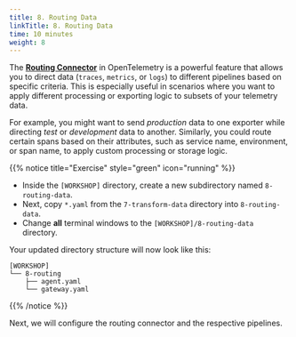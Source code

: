 ```yaml
---
title: 8. Routing Data
linkTitle: 8. Routing Data
time: 10 minutes
weight: 8
---
```


The [**Routing Connector**](https://github.com/open-telemetry/opentelemetry-collector-contrib/tree/main/connector/routingconnector) in OpenTelemetry is a powerful feature that allows you to direct data (`traces`, `metrics`, or `logs`) to different pipelines based on specific criteria. This is especially useful in scenarios where you want to apply different processing or exporting logic to subsets of your telemetry data.

For example, you might want to send *production* data to one exporter while directing *test* or *development* data to another. Similarly, you could route certain spans based on their attributes, such as service name, environment, or span name, to apply custom processing or storage logic.

{{% notice title="Exercise" style="green" icon="running" %}}

- Inside the `[WORKSHOP]` directory, create a new subdirectory named `8-routing-data`.
- Next, copy `*.yaml` from the `7-transform-data` directory into `8-routing-data`.
- Change **all** terminal windows to the `[WORKSHOP]/8-routing-data` directory.

Your updated directory structure will now look like this:

```text { title="Updated Directory Structure" }
[WORKSHOP]
└── 8-routing
    ├── agent.yaml
    └── gateway.yaml
```

{{% /notice %}}

Next, we will configure the routing connector and the respective pipelines.
